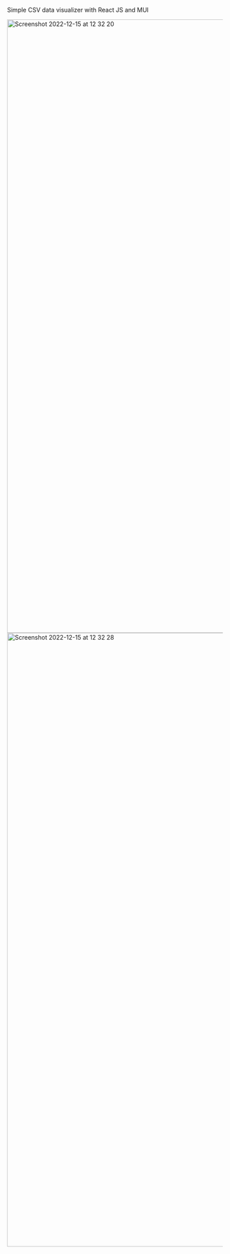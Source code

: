 Simple CSV data visualizer with React JS and MUI

<img width="1433" alt="Screenshot 2022-12-15 at 12 32 20" src="https://user-images.githubusercontent.com/86974163/207817422-93a5200e-7134-4223-a8e2-fcd7b69d14de.png">



<img width="1434" alt="Screenshot 2022-12-15 at 12 32 28" src="https://user-images.githubusercontent.com/86974163/207817468-ecebd863-6cf0-4852-9b80-ab1b346c9e33.png">
